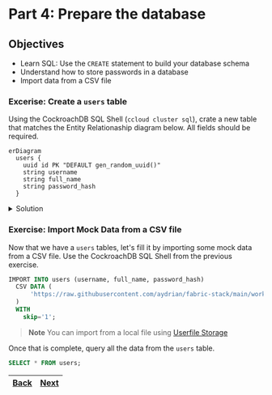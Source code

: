 # Part 4: Prepare the database

## Objectives

- Learn SQL: Use the `CREATE` statement to build your database schema
- Understand how to store passwords in a database
- Import data from a CSV file

### Excerise: Create a `users` table

Using the CockroachDB SQL Shell (`ccloud cluster sql`), crate a new table that matches the Entity Relationaship diagram below. All fields should be required.

```mermaid
erDiagram
  users {
    uuid id PK "DEFAULT gen_random_uuid()"
    string username
    string full_name
    string password_hash
  }
```

<details> 
<br>
<summary>Solution</summary>

```SQL
CREATE TABLE users (
  id UUID NOT NULL DEFAULT gen_random_uuid() PRIMARY KEY,
  username STRING NOT NULL,
  password_hash STRING NOT NULL,
  full_name STRING NOT NULL,
);
```

</details>

### Exercise: Import Mock Data from a CSV file

Now that we have a `users` tables, let's fill it by importing some mock data from a CSV file. Use the CockroachDB SQL Shell from the previous exercise.

```SQL
IMPORT INTO users (username, full_name, password_hash)
  CSV DATA (
      'https://raw.githubusercontent.com/aydrian/fabric-stack/main/workshop/assets/mock_data.csv'
  )
  WITH
    skip='1';
```

> **Note**
> You can import from a local file using [Userfile Storage](https://www.cockroachlabs.com/docs/v22.2/use-userfile-storage)

Once that is complete, query all the data from the `users` table.

```SQL
SELECT * FROM users;
```

| [Back](part-3.md) | [Next](part-5.md) |
| ----------------- | ----------------- |

